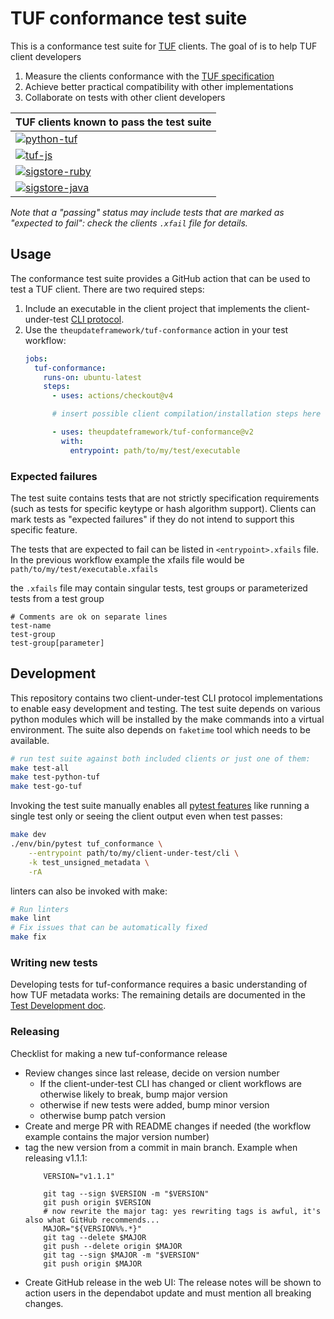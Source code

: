 # TUF conformance test suite

This is a conformance test suite for [TUF](https://theupdateframework.io/) clients. The goal of is to help TUF client developers
  1. Measure the clients conformance with the [TUF specification](https://theupdateframework.github.io/specification/latest/)
  2. Achieve better practical compatibility with other implementations
  3. Collaborate on tests with other client developers

| TUF clients known to pass the test suite |
| --- |
| [![python-tuf](https://img.shields.io/github/actions/workflow/status/theupdateframework/python-tuf/conformance.yml?branch=develop&label=python-tuf)](https://github.com/theupdateframework/python-tuf/actions/workflows/conformance.yml?query=branch%3Adevelop) |
| [![tuf-js](https://img.shields.io/github/actions/workflow/status/theupdateframework/tuf-js/conformance.yml?branch=main&label=tuf-js)](https://github.com/theupdateframework/tuf-js/actions/workflows/conformance.yml?query=branch%3Amain) |
| [![sigstore-ruby](https://img.shields.io/github/check-runs/sigstore/sigstore-ruby/main?nameFilter=TUF%20Ruby%203.4%20%2F%20ubuntu-latest&label=sigstore-ruby)](https://github.com/sigstore/sigstore-ruby/actions/workflows/ci.yml?query=branch%3Amain) |
| [![sigstore-java](https://img.shields.io/github/actions/workflow/status/sigstore/sigstore-java/tuf-conformance.yml?branch=main&label=sigstore-java)](https://github.com/sigstore/sigstore-java/actions/workflows/conformance.yml?query=branch%3Amain) |

<!-- This list is based on tuf-conformance dependency graph
(https://github.com/theupdateframework/tuf-conformance/network/dependents?package_id=UGFja2FnZS01MTQwNzI2MzMz): updates to the list are welcome.
-->

_Note that a "passing" status may include tests that are marked as "expected to fail": check the clients `.xfail` file for details._

## Usage

The conformance test suite provides a GitHub action that can be used to test a TUF client.
There are two required steps:

1. Include an executable in the client project that implements the client-under-test
   [CLI protocol](CLIENT-CLI.md).
2. Use the `theupdateframework/tuf-conformance` action in your test workflow:
    ```yaml
    jobs:
      tuf-conformance:
        runs-on: ubuntu-latest
        steps:
          - uses: actions/checkout@v4

          # insert possible client compilation/installation steps here

          - uses: theupdateframework/tuf-conformance@v2
            with:
              entrypoint: path/to/my/test/executable
    ```

### Expected failures

The test suite contains tests that are not strictly specification requirements (such as
tests for specific keytype or hash algorithm support). Clients can mark tests as "expected failures"
if they do not intend to support this specific feature.

The tests that are expected to fail can be listed in `<entrypoint>.xfails` file. In the previous
workflow example the xfails file would be `path/to/my/test/executable.xfails`

the `.xfails` file may contain singular tests, test groups or parameterized tests from a test group
```
# Comments are ok on separate lines
test-name
test-group
test-group[parameter]
```

## Development

This repository contains two client-under-test CLI protocol implementations
to enable easy development and testing. The test suite depends on various
python modules which will be installed by the make commands into a virtual environment.
The suite also depends on `faketime` tool which needs to be available.

```bash
# run test suite against both included clients or just one of them:
make test-all
make test-python-tuf
make test-go-tuf
```

Invoking the test suite manually enables all [pytest features](https://docs.pytest.org/en/stable/reference/reference.html#command-line-flags)
like running a single test only or seeing the client output even when test passes:

```bash
make dev
./env/bin/pytest tuf_conformance \
    --entrypoint path/to/my/client-under-test/cli \
    -k test_unsigned_metadata \
    -rA
```

linters can also be invoked with make:
```bash
# Run linters
make lint
# Fix issues that can be automatically fixed
make fix
```

### Writing new tests

Developing tests for tuf-conformance requires a basic understanding of how TUF metadata works: The
remaining details are documented in the [Test Development doc](DEVELOPMENT.md).

### Releasing

Checklist for making a new tuf-conformance release
* Review changes since last release, decide on version number
  * If the client-under-test CLI has changed or client workflows are otherwise likely to break, bump major version
  * otherwise if new tests were added, bump minor version
  * otherwise bump patch version
* Create and merge PR with README changes if needed (the workflow example contains the major version number)
* tag the new version from a commit in main branch. Example when releasing v1.1.1:
  ```
      VERSION="v1.1.1"

      git tag --sign $VERSION -m "$VERSION"
      git push origin $VERSION
      # now rewrite the major tag: yes rewriting tags is awful, it's also what GitHub recommends...
      MAJOR="${VERSION%%.*}"
      git tag --delete $MAJOR
      git push --delete origin $MAJOR
      git tag --sign $MAJOR -m "$VERSION"
      git push origin $MAJOR
  ```
* Create GitHub release in the web UI: The release notes will be shown to action users in the dependabot update and
  must mention all breaking changes.
